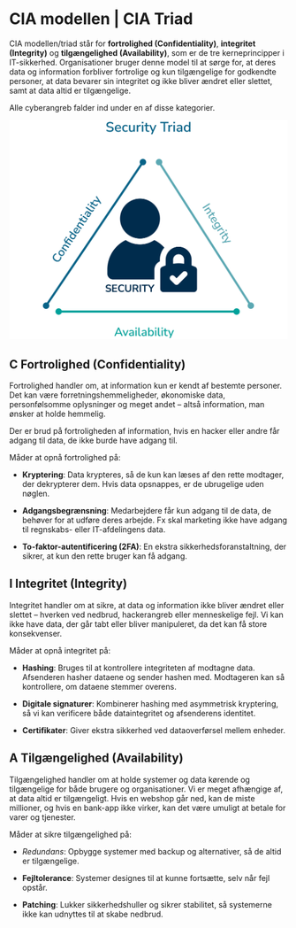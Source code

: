 # CIA modellen | CIA Triad

CIA modellen/triad står for **fortrolighed (Confidentiality)**, **integritet (Integrity)** og **tilgængelighed (Availability)**, som er de tre kerneprincipper i IT-sikkerhed. Organisationer bruger denne model til at sørge for, at deres data og information forbliver fortrolige og kun tilgængelige for godkendte personer, at data bevarer sin integritet og ikke bliver ændret eller slettet, samt at data altid er tilgængelige.

Alle cyberangreb falder ind under en af disse kategorier.

![CIA_modellen](image.png)

## C Fortrolighed (Confidentiality)

Fortrolighed handler om, at information kun er kendt af bestemte personer. Det kan være forretningshemmeligheder, økonomiske data, personfølsomme oplysninger og meget andet – altså information, man ønsker at holde hemmelig.

Der er brud på fortroligheden af information, hvis en hacker eller andre får adgang til data, de ikke burde have adgang til.

Måder at opnå fortrolighed på:

- **Kryptering**: Data krypteres, så de kun kan læses af den rette modtager, der dekrypterer dem. Hvis data opsnappes, er de ubrugelige uden nøglen.

- **Adgangsbegrænsning**: Medarbejdere får kun adgang til de data, de behøver for at udføre deres arbejde. Fx skal marketing ikke have adgang til regnskabs- eller IT-afdelingens data.

- **To-faktor-autentificering (2FA)**: En ekstra sikkerhedsforanstaltning, der sikrer, at kun den rette bruger kan få adgang.

## I Integritet (Integrity)

Integritet handler om at sikre, at data og information ikke bliver ændret eller slettet – hverken ved nedbrud, hackerangreb eller menneskelige fejl. Vi kan ikke have data, der går tabt eller bliver manipuleret, da det kan få store konsekvenser.

Måder at opnå integritet på:

- **Hashing**: Bruges til at kontrollere integriteten af modtagne data. Afsenderen hasher dataene og sender hashen med. Modtageren kan så kontrollere, om dataene stemmer overens.

- **Digitale signaturer**: Kombinerer hashing med asymmetrisk kryptering, så vi kan verificere både dataintegritet og afsenderens identitet.

- **Certifikater**: Giver ekstra sikkerhed ved dataoverførsel mellem enheder.

## A Tilgængelighed (Availability)

Tilgængelighed handler om at holde systemer og data kørende og tilgængelige for både brugere og organisationer. Vi er meget afhængige af, at data altid er tilgængeligt. Hvis en webshop går ned, kan de miste millioner, og hvis en bank-app ikke virker, kan det være umuligt at betale for varer og tjenester.

Måder at sikre tilgængelighed på:

- *Redundans*: Opbygge systemer med backup og alternativer, så de altid er tilgængelige.

- **Fejltolerance**: Systemer designes til at kunne fortsætte, selv når fejl opstår.

- **Patching**: Lukker sikkerhedshuller og sikrer stabilitet, så systemerne ikke kan udnyttes til at skabe nedbrud.